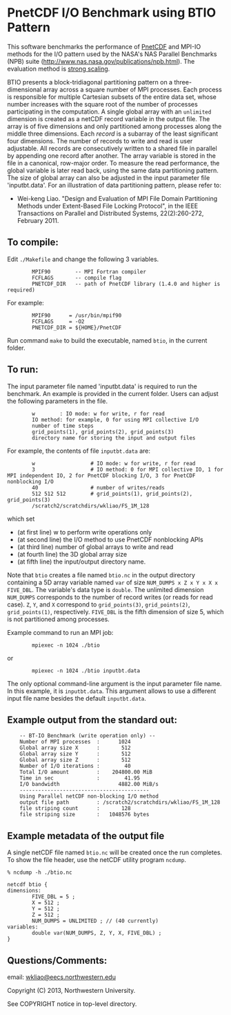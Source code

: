 # PnetCDF I/O Benchmark using BTIO Pattern

This software benchmarks the performance of
[PnetCDF](https://parallel-netcdf.github.io) and MPI-IO methods for the I/O
pattern used by the NASA's NAS Parallel Benchmarks (NPB) suite
(http://www.nas.nasa.gov/publications/npb.html).
The evaluation method is [strong scaling](https://en.wikipedia.org/wiki/Scalability#Weak_versus_strong_scaling).

BTIO presents a block-tridiagonal partitioning pattern on a three-dimensional
array across a square number of MPI processes. Each process is responsible for
multiple Cartesian subsets of the entire data set, whose number increases with
the square root of the number of processes participating in the computation.  A
single global array with an `unlimited` dimension is created as a netCDF record
variable in the output file.  The array is of five dimensions and only
partitioned among processes along the middle three dimensions.  Each *record*
is a subarray of the least significant four dimensions.  The number of records
to write and read is user adjustable.  All records are consecutively written to
a shared file in parallel by appending one record after another.  The array
variable is stored in the file in a canonical, row-major order. To measure the
read performance, the global variable is later read back, using the same data
partitioning pattern. The size of global array can also be adjusted in the
input parameter file 'inputbt.data'. For an illustration of data partitioning
pattern, please refer to:
* Wei-keng Liao. "Design and Evaluation of MPI File Domain Partitioning
  Methods under Extent-Based File Locking Protocol", in the IEEE Transactions
  on Parallel and Distributed Systems, 22(2):260-272, February 2011.

## To compile:
Edit `./Makefile` and change the following 3 variables.
```
        MPIF90        -- MPI Fortran compiler
        FCFLAGS       -- compile flag
        PNETCDF_DIR   -- path of PnetCDF library (1.4.0 and higher is required)
```
For example:
```
        MPIF90      = /usr/bin/mpif90
        FCFLAGS     = -O2
        PNETCDF_DIR = ${HOME}/PnetCDF
```
Run command `make` to build the executable, named `btio`, in the current folder.

## To run:
The input parameter file named 'inputbt.data' is required to run the benchmark.
An example is provided in the current folder. Users can adjust the following
parameters in the file.
```
        w        : IO mode: w for write, r for read
        IO method: for example, 0 for using MPI collective I/O
        number of time steps
        grid_points(1), grid_points(2), grid_points(3)
        directory name for storing the input and output files
```
For example, the contents of file `inputbt.data` are:
```
        w                  # IO mode: w for write, r for read
        3                  # IO method: 0 for MPI collective IO, 1 for MPI independent IO, 2 for PnetCDF blocking I/O, 3 for PnetCDF nonblocking I/O
        40                 # number of writes/reads
        512 512 512        # grid_points(1), grid_points(2), grid_points(3)
        /scratch2/scratchdirs/wkliao/FS_1M_128
```
which set
 * (at first line) w to perform write operations only
 * (at second line) the I/O method to use PnetCDF nonblocking APIs
 * (at third line) number of global arrays to write and read
 * (at fourth line) the 3D global array size
 * (at fifth line) the input/output directory name.

Note that `btio` creates a file named `btio.nc` in the output directory
containing a 5D array variable named `var` of size `NUM_DUMPS x Z x Y x X x
FIVE_DBL`.  The variable's data type is `double`. The unlimited dimension
`NUM_DUMPS` corresponds to the number of record writes (or reads for read
case). `Z`, `Y`, and `X` correspond to `grid_points(3)`, `grid_points(2)`,
`grid_points(1)`, respectively. `FIVE_DBL` is the fifth dimension of size 5,
which is not partitioned among processes.

Example command to run an MPI job:
```
        mpiexec -n 1024 ./btio
```
or
```
        mpiexec -n 1024 ./btio inputbt.data
```
The only optional command-line argument is the input parameter file name. In
this example, it is `inputbt.data`. This argument allows to use a different
input file name besides the default `inputbt.data`.

## Example output from the standard out:
```
    -- BT-IO Benchmark (write operation only) --
    Number of MPI processes  :      1024
    Global array size X      :       512
    Global array size Y      :       512
    Global array size Z      :       512
    Number of I/O iterations :        40
    Total I/O amount         :    204800.00 MiB
    Time in sec              :        41.95
    I/O bandwidth                   4882.00 MiB/s
    ------------------------------------------
    Using Parallel netCDF non-blocking I/O method
    output file path         : /scratch2/scratchdirs/wkliao/FS_1M_128
    file striping count      :       128
    file striping size       :   1048576 bytes
```

## Example metadata of the output file
A single netCDF file named `btio.nc` will be created once the run completes.
To show the file header, use the netCDF utility program `ncdump`.
```
% ncdump -h ./btio.nc

netcdf btio {
dimensions:
        FIVE_DBL = 5 ;
        X = 512 ;
        Y = 512 ;
        Z = 512 ;
        NUM_DUMPS = UNLIMITED ; // (40 currently)
variables:
        double var(NUM_DUMPS, Z, Y, X, FIVE_DBL) ;
}
```

## Questions/Comments:
email: wkliao@eecs.northwestern.edu

Copyright (C) 2013, Northwestern University.

See COPYRIGHT notice in top-level directory.

